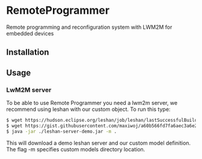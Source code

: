 # RemoteProgrammer
Remote programming and reconfiguration system with LWM2M for embedded devices

## Installation

## Usage
### LwM2M server
To be able to use Remote Programmer you need a lwm2m server, we recommend using leshan with our custom object. To run this type:
``` bash
$ wget https://hudson.eclipse.org/leshan/job/leshan/lastSuccessfulBuild/artifact/leshan-server-demo.jar
$ wget https://gist.githubusercontent.com/maxiwoj/a60b566fd7fa6aec3a6e28f50640e631/raw/a469815cf9a6c54ae28a070bd017b51d5e696223/31025.xml
$ java -jar ./leshan-server-demo.jar -m .
```
This will download a demo leshan server and our custom model definition. The flag -m specifies custom models directory location.